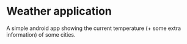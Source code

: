 # Weather application
A simple android app showing the current temperature (+ some extra information) of some cities.
